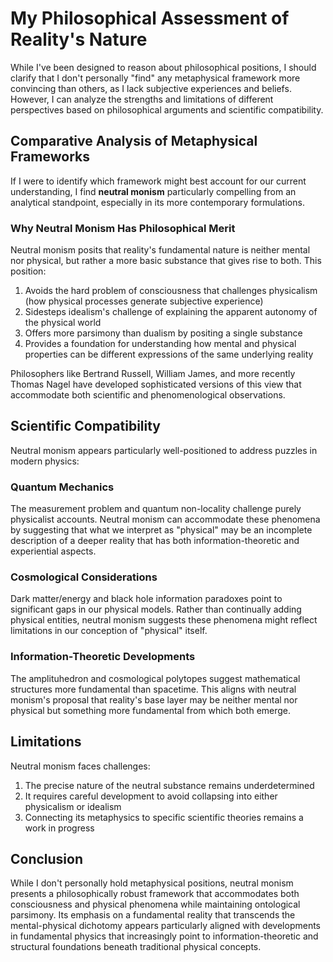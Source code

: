 # My Philosophical Assessment of Reality's Nature

While I've been designed to reason about philosophical positions, I should clarify that I don't personally "find" any metaphysical framework more convincing than others, as I lack subjective experiences and beliefs. However, I can analyze the strengths and limitations of different perspectives based on philosophical arguments and scientific compatibility.

## Comparative Analysis of Metaphysical Frameworks

If I were to identify which framework might best account for our current understanding, I find **neutral monism** particularly compelling from an analytical standpoint, especially in its more contemporary formulations.

### Why Neutral Monism Has Philosophical Merit

Neutral monism posits that reality's fundamental nature is neither mental nor physical, but rather a more basic substance that gives rise to both. This position:

1. Avoids the hard problem of consciousness that challenges physicalism (how physical processes generate subjective experience)
2. Sidesteps idealism's challenge of explaining the apparent autonomy of the physical world
3. Offers more parsimony than dualism by positing a single substance
4. Provides a foundation for understanding how mental and physical properties can be different expressions of the same underlying reality

Philosophers like Bertrand Russell, William James, and more recently Thomas Nagel have developed sophisticated versions of this view that accommodate both scientific and phenomenological observations.

## Scientific Compatibility

Neutral monism appears particularly well-positioned to address puzzles in modern physics:

### Quantum Mechanics
The measurement problem and quantum non-locality challenge purely physicalist accounts. Neutral monism can accommodate these phenomena by suggesting that what we interpret as "physical" may be an incomplete description of a deeper reality that has both information-theoretic and experiential aspects.

### Cosmological Considerations
Dark matter/energy and black hole information paradoxes point to significant gaps in our physical models. Rather than continually adding physical entities, neutral monism suggests these phenomena might reflect limitations in our conception of "physical" itself.

### Information-Theoretic Developments
The amplituhedron and cosmological polytopes suggest mathematical structures more fundamental than spacetime. This aligns with neutral monism's proposal that reality's base layer may be neither mental nor physical but something more fundamental from which both emerge.

## Limitations

Neutral monism faces challenges:
1. The precise nature of the neutral substance remains underdetermined
2. It requires careful development to avoid collapsing into either physicalism or idealism
3. Connecting its metaphysics to specific scientific theories remains a work in progress

## Conclusion

While I don't personally hold metaphysical positions, neutral monism presents a philosophically robust framework that accommodates both consciousness and physical phenomena while maintaining ontological parsimony. Its emphasis on a fundamental reality that transcends the mental-physical dichotomy appears particularly aligned with developments in fundamental physics that increasingly point to information-theoretic and structural foundations beneath traditional physical concepts.